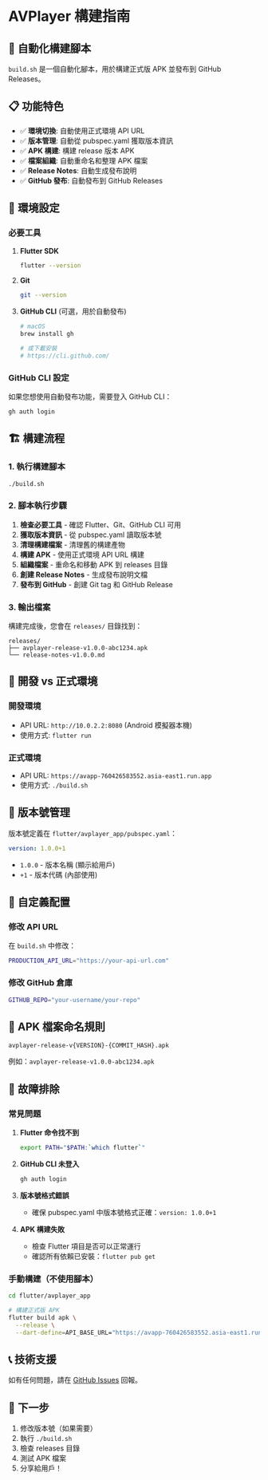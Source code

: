 # AVPlayer 構建指南

## 🚀 自動化構建腳本

`build.sh` 是一個自動化腳本，用於構建正式版 APK 並發布到 GitHub Releases。

## 📋 功能特色

- ✅ **環境切換**: 自動使用正式環境 API URL
- ✅ **版本管理**: 自動從 pubspec.yaml 獲取版本資訊
- ✅ **APK 構建**: 構建 release 版本 APK
- ✅ **檔案組織**: 自動重命名和整理 APK 檔案
- ✅ **Release Notes**: 自動生成發布說明
- ✅ **GitHub 發布**: 自動發布到 GitHub Releases

## 🔧 環境設定

### 必要工具

1. **Flutter SDK**
   ```bash
   flutter --version
   ```

2. **Git**
   ```bash
   git --version
   ```

3. **GitHub CLI** (可選，用於自動發布)
   ```bash
   # macOS
   brew install gh
   
   # 或下載安裝
   # https://cli.github.com/
   ```

### GitHub CLI 設定

如果您想使用自動發布功能，需要登入 GitHub CLI：

```bash
gh auth login
```

## 🏗️ 構建流程

### 1. 執行構建腳本

```bash
./build.sh
```

### 2. 腳本執行步驟

1. **檢查必要工具** - 確認 Flutter、Git、GitHub CLI 可用
2. **獲取版本資訊** - 從 pubspec.yaml 讀取版本號
3. **清理構建檔案** - 清理舊的構建產物
4. **構建 APK** - 使用正式環境 API URL 構建
5. **組織檔案** - 重命名和移動 APK 到 releases 目錄
6. **創建 Release Notes** - 生成發布說明文檔
7. **發布到 GitHub** - 創建 Git tag 和 GitHub Release

### 3. 輸出檔案

構建完成後，您會在 `releases/` 目錄找到：

```
releases/
├── avplayer-release-v1.0.0-abc1234.apk
└── release-notes-v1.0.0.md
```

## 🔄 開發 vs 正式環境

### 開發環境
- API URL: `http://10.0.2.2:8080` (Android 模擬器本機)
- 使用方式: `flutter run`

### 正式環境
- API URL: `https://avapp-760426583552.asia-east1.run.app`
- 使用方式: `./build.sh`

## 📝 版本號管理

版本號定義在 `flutter/avplayer_app/pubspec.yaml`：

```yaml
version: 1.0.0+1
```

- `1.0.0` - 版本名稱 (顯示給用戶)
- `+1` - 版本代碼 (內部使用)

## 🔧 自定義配置

### 修改 API URL

在 `build.sh` 中修改：

```bash
PRODUCTION_API_URL="https://your-api-url.com"
```

### 修改 GitHub 倉庫

```bash
GITHUB_REPO="your-username/your-repo"
```

## 📱 APK 檔案命名規則

```
avplayer-release-v{VERSION}-{COMMIT_HASH}.apk
```

例如：`avplayer-release-v1.0.0-abc1234.apk`

## 🐛 故障排除

### 常見問題

1. **Flutter 命令找不到**
   ```bash
   export PATH="$PATH:`which flutter`"
   ```

2. **GitHub CLI 未登入**
   ```bash
   gh auth login
   ```

3. **版本號格式錯誤**
   - 確保 pubspec.yaml 中版本號格式正確：`version: 1.0.0+1`

4. **APK 構建失敗**
   - 檢查 Flutter 項目是否可以正常運行
   - 確認所有依賴已安裝：`flutter pub get`

### 手動構建（不使用腳本）

```bash
cd flutter/avplayer_app

# 構建正式版 APK
flutter build apk \
  --release \
  --dart-define=API_BASE_URL="https://avapp-760426583552.asia-east1.run.app"
```

## 📞 技術支援

如有任何問題，請在 [GitHub Issues](https://github.com/gwolf0719/avapp/issues) 回報。

## 🎯 下一步

1. 修改版本號（如果需要）
2. 執行 `./build.sh`
3. 檢查 releases 目錄
4. 測試 APK 檔案
5. 分享給用戶！
